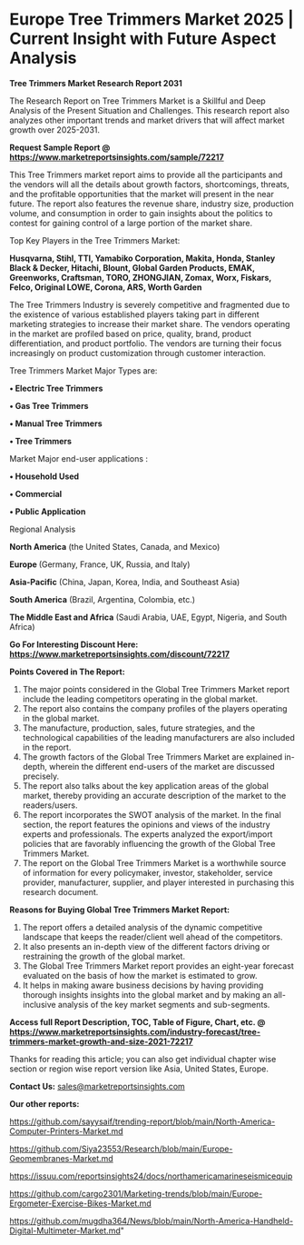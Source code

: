 # Europe Tree Trimmers Market 2025 | Current Insight with Future Aspect Analysis

<strong>Tree Trimmers Market Research Report 2031</strong>

The Research Report on Tree Trimmers Market is a Skillful and Deep Analysis of the Present Situation and Challenges. This research report also analyzes other important trends and market drivers that will affect market growth over 2025-2031.

<strong>Request Sample Report @ <a href=https://www.marketreportsinsights.com/sample/72217>https://www.marketreportsinsights.com/sample/72217</a></strong>

This Tree Trimmers market report aims to provide all the participants and the vendors will all the details about growth factors, shortcomings, threats, and the profitable opportunities that the market will present in the near future. The report also features the revenue share, industry size, production volume, and consumption in order to gain insights about the politics to contest for gaining control of a large portion of the market share.

Top Key Players in the Tree Trimmers Market:

<strong>Husqvarna, Stihl, TTI, Yamabiko Corporation, Makita, Honda, Stanley Black & Decker, Hitachi, Blount, Global Garden Products, EMAK, Greenworks, Craftsman, TORO, ZHONGJIAN, Zomax, Worx, Fiskars, Felco, Original LOWE, Corona, ARS, Worth Garden</strong>

The Tree Trimmers Industry is severely competitive and fragmented due to the existence of various established players taking part in different marketing strategies to increase their market share. The vendors operating in the market are profiled based on price, quality, brand, product differentiation, and product portfolio. The vendors are turning their focus increasingly on product customization through customer interaction.

Tree Trimmers Market Major Types are:

<strong>• Electric Tree Trimmers

• Gas Tree Trimmers

• Manual Tree Trimmers

• Tree Trimmers</strong>

Market Major end-user applications :

<strong>• Household Used

• Commercial

• Public Application</strong>

Regional Analysis

</u><strong><b>North America</b></strong> (the United States, Canada, and Mexico)

<strong><b>Europe </b></strong>(Germany, France, UK, Russia, and Italy)

<strong><b>Asia-Pacific</b></strong> (China, Japan, Korea, India, and Southeast Asia)

<strong><b>South America</b></strong> (Brazil, Argentina, Colombia, etc.)

<strong><b>The Middle East and Africa</b></strong> (Saudi Arabia, UAE, Egypt, Nigeria, and South Africa)

<strong>Go For Interesting Discount Here: <a href=https://www.marketreportsinsights.com/discount/72217>https://www.marketreportsinsights.com/discount/72217</a></strong>

<strong>Points Covered in The Report:</strong>
<ol>
  <li>The major points considered in the Global Tree Trimmers Market report include the leading competitors operating in the global market.</li>
  <li>The report also contains the company profiles of the players operating in the global market.</li>
  <li>The manufacture, production, sales, future strategies, and the technological capabilities of the leading manufacturers are also included in the report.</li>
  <li>The growth factors of the Global Tree Trimmers Market are explained in-depth, wherein the different end-users of the market are discussed precisely.</li>
  <li>The report also talks about the key application areas of the global market, thereby providing an accurate description of the market to the readers/users.</li>
  <li>The report incorporates the SWOT analysis of the market. In the final section, the report features the opinions and views of the industry experts and professionals. The experts analyzed the export/import policies that are favorably influencing the growth of the Global Tree Trimmers Market.</li>
  <li>The report on the Global Tree Trimmers Market is a worthwhile source of information for every policymaker, investor, stakeholder, service provider, manufacturer, supplier, and player interested in purchasing this research document.</li>
</ol>
<strong>Reasons for Buying Global Tree Trimmers Market Report:</strong>

<ol>
  <li>The report offers a detailed analysis of the dynamic competitive landscape that keeps the reader/client well ahead of the competitors.</li>
  <li>It also presents an in-depth view of the different factors driving or restraining the growth of the global market.</li>
  <li>The Global Tree Trimmers Market report provides an eight-year forecast evaluated on the basis of how the market is estimated to grow.</li>
  <li>It helps in making aware business decisions by having providing thorough insights insights into the global market and by making an all-inclusive analysis of the key market segments and sub-segments.</li>
</ol>
<strong>Access full Report Description, TOC, Table of Figure, Chart, etc. @ <a href=https://www.marketreportsinsights.com/industry-forecast/tree-trimmers-market-growth-and-size-2021-72217>https://www.marketreportsinsights.com/industry-forecast/tree-trimmers-market-growth-and-size-2021-72217</a></strong>


Thanks for reading this article; you can also get individual chapter wise section or region wise report version like Asia, United States, Europe.

<strong>Contact Us:</strong>
sales@marketreportsinsights.com

<strong>Our other reports:</strong>

<a href=https://github.com/sayysaif/trending-report/blob/main/North-America-Computer-Printers-Market.md>https://github.com/sayysaif/trending-report/blob/main/North-America-Computer-Printers-Market.md</a>

<a href=https://github.com/Siya23553/Research/blob/main/Europe-Geomembranes-Market.md>https://github.com/Siya23553/Research/blob/main/Europe-Geomembranes-Market.md</a>

<a href=https://issuu.com/reportsinsights24/docs/northamericamarineseismicequip>https://issuu.com/reportsinsights24/docs/northamericamarineseismicequip</a>

<a href=https://github.com/cargo2301/Marketing-trends/blob/main/Europe-Ergometer-Exercise-Bikes-Market.md>https://github.com/cargo2301/Marketing-trends/blob/main/Europe-Ergometer-Exercise-Bikes-Market.md</a>

<a href=https://github.com/mugdha364/News/blob/main/North-America-Handheld-Digital-Multimeter-Market.md>https://github.com/mugdha364/News/blob/main/North-America-Handheld-Digital-Multimeter-Market.md</a>"
